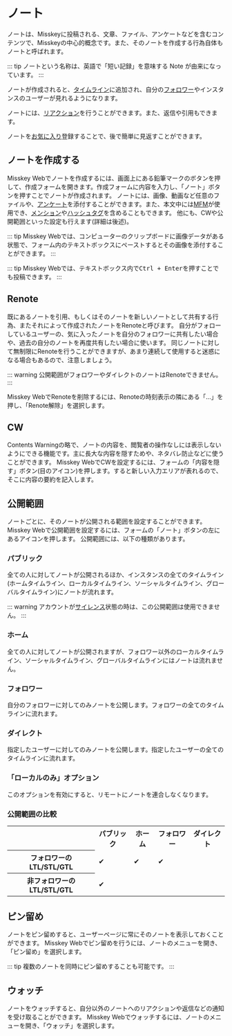 # ノート
ノートは、Misskeyに投稿される、文章、ファイル、アンケートなどを含むコンテンツで、Misskeyの中心的概念です。また、そのノートを作成する行為自体もノートと呼ばれます。

::: tip
ノートという名称は、英語で「短い記録」を意味する Note が由来になっています。
:::

ノートが作成されると、[タイムライン](./timeline)に追加され、自分の[フォロワー](./follow)やインスタンスのユーザーが見れるようになります。

ノートには、[リアクション](./reaction)を行うことができます。また、返信や引用もできます。

ノートを[お気に入り](./favorite)登録することで、後で簡単に見返すことができます。

## ノートを作成する
Misskey Webでノートを作成するには、画面上にある鉛筆マークのボタンを押して、作成フォームを開きます。作成フォームに内容を入力し、「ノート」ボタンを押すことでノートが作成されます。
ノートには、画像、動画など任意のファイルや、[アンケート](./poll)を添付することができます。また、本文中には[MFM](./mfm)が使用でき、[メンション](./mention)や[ハッシュタグ](./hashtag)を含めることもできます。
他にも、CWや公開範囲といった設定も行えます(詳細は後述)。

::: tip
Misskey Webでは、コンピューターのクリップボードに画像データがある状態で、フォーム内のテキストボックスにペーストするとその画像を添付することができます。
:::

::: tip
Misskey Webでは、テキストボックス内で<kbd class="key">Ctrl + Enter</kbd>を押すことでも投稿できます。
:::

## Renote
既にあるノートを引用、もしくはそのノートを新しいノートとして共有する行為、またそれによって作成されたノートをRenoteと呼びます。
自分がフォローしているユーザーの、気に入ったノートを自分のフォロワーに共有したい場合や、過去の自分のノートを再度共有したい場合に使います。
同じノートに対して無制限にRenoteを行うことができますが、あまり連続して使用すると迷惑になる場合もあるので、注意しましょう。

::: warning
公開範囲がフォロワーやダイレクトのノートはRenoteできません。
:::

Misskey WebでRenoteを削除するには、Renoteの時刻表示の隣にある「...」を押し、「Renote解除」を選択します。

## CW
Contents Warningの略で、ノートの内容を、閲覧者の操作なしには表示しないようにできる機能です。主に長大な内容を隠すためや、ネタバレ防止などに使うことができます。
Misskey WebでCWを設定するには、フォームの「内容を隠す」ボタン(目のアイコン)を押します。すると新しい入力エリアが表れるので、そこに内容の要約を記入します。

## 公開範囲
ノートごとに、そのノートが公開される範囲を設定することができます。
Misskey Webで公開範囲を設定するには、フォームの「ノート」ボタンの左にあるアイコンを押します。
公開範囲には、以下の種類があります。

### パブリック
全ての人に対してノートが公開されるほか、インスタンスの全てのタイムライン(ホームタイムライン、ローカルタイムライン、ソーシャルタイムライン、グローバルタイムライン)にノートが流れます。

::: warning
アカウントが[サイレンス](./silence)状態の時は、この公開範囲は使用できません。
:::

### ホーム
全ての人に対してノートが公開されますが、フォロワー以外のローカルタイムライン、ソーシャルタイムライン、グローバルタイムラインにはノートは流れません。

### フォロワー
自分のフォロワーに対してのみノートを公開します。フォロワーの全てのタイムラインに流れます。

### ダイレクト
指定したユーザーに対してのみノートを公開します。指定したユーザーの全てのタイムラインに流れます。

### 「ローカルのみ」オプション
このオプションを有効にすると、リモートにノートを連合しなくなります。

### 公開範囲の比較
<table>
	<tr><th></th><th>パブリック</th><th>ホーム</th><th>フォロワー</th><th>ダイレクト</th></tr>
	<tr><th>フォロワーのLTL/STL/GTL</th><td>✔</td><td>✔</td><td>✔</td><td></td></tr>
	<tr><th>非フォロワーのLTL/STL/GTL</th><td>✔</td><td></td><td></td><td></td></tr>
</table>

## ピン留め
ノートをピン留めすると、ユーザーページに常にそのノートを表示しておくことができます。
Misskey Webでピン留めを行うには、ノートのメニューを開き、「ピン留め」を選択します。

::: tip
複数のノートを同時にピン留めすることも可能です。
:::

## ウォッチ
ノートをウォッチすると、自分以外のノートへのリアクションや返信などの通知を受け取ることができます。
Misskey Webでウォッチするには、ノートのメニューを開き、「ウォッチ」を選択します。
